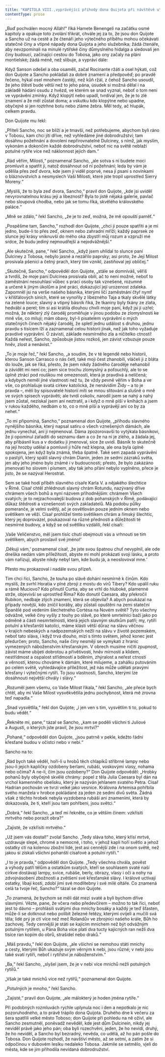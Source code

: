 ```yaml
---
title: "KAPITOLA VIII.,vyprávějící příhody dona Quijota při návštěvě u\_paní Dulciney z\_Tobosa."
contentType: prose
---
```


  

„Buď pochválen mocný Alláh!“ říká Hamete Benengeli na začátku osmé kapitoly a opakuje toto zvolání třikrát, chvále jej za to, že jsou don Quijote a Sancho už na cestě a že čtenáři jeho výtečného příběhu mohou očekávati statečné činy a vtipné nápady dona Quijota a jeho služebníka; žádá čtenáře, aby nevzpomínali na minulé rytířské činy důmyslného hidalga a sledovali jen činy budoucí, začínající cestou do Tobosa, jako ony začaly na pláni montielské; žádá méně, než slibuje, a vypráví dále:

Když Sanson odešel a oba osaměli, začal Rocinante ržáti a osel hýkati, což don Quijote a Sancho pokládali za dobré znamení a předpověď; po pravdě řečeno, hýkal osel mnohem častěji, než kůň ržál, z čehož Sancho usoudil, že jeho štěstí bude větší než to jeho pána, úsudek si možná dělal i na základě hádání osudu z hvězd, ve kterém se snad vyznal, neboť o tom není ve vyprávění zmínky. Když klopýtl nebo upadl, tvrdíval jen, že je to zlé znamení a že měl zůstat doma; a vskutku kdo klopýtne nebo upadne, obyčejně si jen roztrhne botu nebo zláme žebra. Měl tedy, ač hlupák, celkem pravdu.

Don Quijote mu řekl:

„Příteli Sancho, noc se blíží a je tmavší, než potřebujeme, abychom byli ráno v Tobosu, kam chci jíti dříve, než vyhledáme jiné dobrodružství; tam dosáhnu požehnání a dovolení nepřirovnatelné Dulciney, s nímž, jak myslím, vykonám a dokončím každé dobrodružství, neboť nic na světě neblaží potulné rytíře více než náklonnost jejich dam.“

„Rád věřím, Milosti,“ poznamenal Sancho, „ale sotva s ní budete moci promluvit a spatřit ji, natož dosáhnout od ní požehnání; leda by vám je udělila přes zeď dvora, kde jsem ji viděl poprvé, nesa jí psaní s novinkami o bláznovstvích a nesmyslech Vaší Milosti, které jste tropil uprostřed Sierry Moreny.“

„Myslíš, že to byla zeď dvora, Sancho,“ pravil don Quijote, „kde jsi uviděl nevyrovnatelnou krásu její a líbeznost? Byla to jistě nějaká galerie, pavlač nebo sloupová chodba, nebo jak se tomu říká, skvělého královského paláce.“

„Mně se zdálo,“ řekl Sancho, „že je to zeď, možná, že mě opouští paměť.“

„Pospěšme tam, Sancho,“ rozhodl don Quijote, „chci ji pouze spatřiti a je mi jedno, bude-li to přes zeď, oknem nebo zahradní mříží; každý paprsek ze slunce její krásy vniknuvší do mého oka zbystří můj rozum a vzpruží mé srdce, že budu jediný nejmoudřejší a nejodvážnější.“

„Ale skutečně, pane,“ řekl Sancho, „když jsem uhlídal to slunce paní Dulciney z Tobosa, nebylo jasné a nezářilo paprsky; asi proto, že Její Milost prosívala pšenici a četný prach, který tím vznikl, zastiňoval její obličej.“

„Skutečně, Sancho,“ odpověděl don Quijote, „stále se domníváš, věříš a tvrdíš, že moje paní Dulcinea prosívala obilí, ač to není možné, neboť to zaměstnání nesouhlasí vůbec s prací osoby tak vznešené, rozumné a určené k jiným úkolům a jiné práci, dokazující její urozenost zdaleka. Zapomněl jsi na verše našeho básníka, kterými líčí zaměstnání čtyř nymf v křišťálových síních, které se vynořily z líbezného Taja a tkaly skvělé látky na zelené louce; slavný a vtipný básník říká, že tkaniny byly tkány ze zlata, hedvábí a perel; tím si asi krátila dlouhou chvíli moje paní, když jsi ji uzřel; možná, že některý zlý čaroděj proměňuje v jinou podobu ze zlomyslnosti ke mně vše, co miluji; mám obavy, byl-li pisatelem vyprávění o mých statečných činech nějaký čaroděj, že spletl jednu událost s druhou, jednu pravdu s tisícem lží a zaznamenal celou historii jinak, než jak toho vyžaduje pravdivé vyprávění. Ó závisti, základe nesmírného zla a ničitelko ctností! Každá neřest, Sancho, způsobuje jistou rozkoš, jen závist vzbuzuje pouze hněv, zlost a nenávist.“

„To je moje řeč,“ řekl Sancho, „a soudím, že v té legendě nebo historii, kterou Sanson Carrasco o nás četl, také moji čest zhanobili, vláčeli ji z bláta do louže, jak se říká, přesto, že jsem nikdy žádného čaroděje nehanobil a závidět mi není co; jsem sice trochu zlomyslný a poťouchlý, ale to se úplně ztrácí pod rouškou mé omezenosti, která je pravdivá a nelíčená; a kdybych neměl jiné vlastnosti než tu, že vždy pevně věřím v Boha a ve vše, co prohlašuje svatá církev katolická, že nenávidím Židy – a to je pravda –, měli by spisovatelé historií míti se mnou slitování a slušně o mně ve svých spisech vyprávěti; ale tvrdí cokoliv, narodil jsem se nahý a nahý jsem zůstal, nezískal jsem ani neztratil, a i když o mně píší v knihách a jsem v rukou každého, nedbám o to, co o mně píší a vyprávějí ani co by za nehet.“

„To mi připomíná, Sancho,“ poznamenal don Quijote, „příhodu slavného nynějšího básníka, který napsal satiru o všech vznešených dámách, ale jednu vynechal, ani ji nejmenoval. Dáma zpozorovavši to vytýkala básníkovi, že ji opominul zařaditi do seznamu dam a co že na ní je zlého, a žádala jej, aby přibásnil kus a v dodatku ji jmenoval, sice že uvidí. Básník to skutečně na její hrozby udělal a pomluvil ji hůře než klepna, ale ona byla úplně spokojena, jen když byla známá, třeba špatně. Také sem zapadá vyprávění o pastýři, který spálil slavný chrám Dianin, jeden ze sedmi zázraků světa, jen aby jeho jméno bylo známé i v budoucnosti; přesto, že bylo zakázáno jmenovati ho slovem i písmem, aby tak jeho přání nebylo vyplněno, přece je jisto, že se nazýval Herostrat.

Sem se také hodí příběh slavného císaře Karla V. a nějakého šlechtice v Římě. Císař chtěl zhlédnouti slavný chrám Rotundu, nazývaný dříve chrámem všech bohů a nyní názvem příhodnějším: chrámem Všech svatých; je to nejzachovalejší budova z dob pohanských v Římě, podávající důkaz štědrosti a vznešenosti svých zakladatelů. Má podobu půlky pomeranče, je velmi světlý, ač je osvětlován pouze jedním oknem nebo světlíkem ve věži. Císař prohlížel tímto světlíkem chrám a římský šlechtic, který jej doprovázel, poukazoval na různé přednosti a důležitosti té nesmírné budovy, a když se od světlíku vzdálili, řekl císaři:

‚Vaše Veličenstvo, měl jsem tisíc chutí obejmouti vás a vrhnouti se tím světlíkem, abych proslavil své jméno!‘

‚Děkuji vám,‘ poznamenal císař, ‚že jste svou špatnou chuť nevyplnil, ale ode dneška nedám vám příležitosti, abyste mi mohl prokázati svoji lásku, a proto vám nařizuji, abyste nikdy nebyl tam, kde budu já, a neoslovoval mne.‘

Přesto mu prokazoval i nadále svou přízeň.

Tím chci říci, Sancho, že touha po slávě dohání nesmírně k činům. Kdo myslíš, že svrhl Horatia v plné zbroji z mostu do vírů Tibery? Kdo upálil ruku a rámě Muciovo? Kdo přinutil Curtia, aby se vrhl do hluboké, plamenné strže, objevivší se uprostřed Říma? Kdo donutil Caesara, aby překročil Rubikon, nedbaje zlých znamení, která se objevila? A abych poukázal na případy novější, kdo zničil koráby, aby zůstali opuštěni na zemi stateční Španělé pod vedením šlechetného Cortésa na Novém světě? Tyto všechny odvážné, velké činy vyšly z touhy po slávě, po které smrtelníci baží jako po odměně a části nesmrtelnosti, která jejich slavným skutkům patří; my, rytíři potulní a křesťanští katolíci, máme klásti větší důraz na slávu věčnou v krajích nebeských a nadpozemských nežli na slávu v životě pozemském, neboť tato sláva, i když trvá dlouho, mizí s tímto světem, jehož konec jest předurčen; proto, Sancho, naše činy nesmějí se vymykati z hranic vymezených náboženstvím křesťanským. V obrech musíme ničiti zpupnost, závist máme ubíjeti dobrotou a přívětivostí, hněv mírností a klidem, nestřídmost a ospalost střídmostí a bděním, zhýralost a neřest ctností a věrností, kterou chováme k dámám, které milujeme, a zahálku putováním po celém světě, vyhledávajíce příležitost, jež nás může udělati pravými křesťany i výtečnými rytíři. To jsou vlastnosti, Sancho, kterými lze dosáhnouti největší chvály i slávy.“

„Rozuměl jsem všemu, co Vaše Milost říkala,“ řekl Sancho, „ale přece bych chtěl, aby mi Vaše Milost vysvěkvětlila jednu pochybnost, která mě zrovna teď napadla.“

„Snad vysvětlila,“ řekl don Quijote; „i jen ven s tím, vysvětlím ti to, pokud to budu vědět.“

„Řekněte mi, pane,“ tázal se Sancho, „kam se poděli všichni ti Juliové a Augusti, o kterých jste pravil, že jsou mrtvi?“

„Pohané,“ odpověděl don Quijote, „jsou patrně v pekle, kdežto řádní křesťané budou v očistci nebo v nebi.“

Sancho na to:

„Rád bych také věděl, hoří-li u hrobů těch chlapíků stříbrné lampy nebo jsou-li jejich kapličky ozdobeny berlami, rubáši, voskovými vlasy, nohama nebo očima? A ne-li, čím jsou ozdobeny?“ Don Quijote odpověděl: „Hrobky pohanů byly obyčejně skvělé chrámy: popel z těla Julia Caesara byl dán na vrchol kamenného obelisku, který je nazýván jehlanem svatého Petra. Císař Hadrian pochován ve tvrzi velké jako vesnice. Královna Artemisa pohřbila svého manžela v hrobce pokládané za jeden ze sedmi divů světa. Žádná však z těchto hrobek nebyla vyzdobena rubáši ani znameními, která by dokazovala, že ti, kteří jsou tam pohřbeni, jsou světci.“

„Dobrá,“ řekl Sancho, „a teď mi řekněte, co je větším činem: vzkřísiti mrtvého nebo porazit obra?“

„Zajisté, že vzkřísiti mrtvého.“

„Už jsem vás dostal!“ zvolal Sancho. „Tedy sláva toho, který křísí mrtvé, uzdravuje slepé, chromé a nemocné, i toho, v jehož kapli hoří světlo a jehož ostatky ctí na kolenou zbožní lidé, jest asi cennější zde i na onom světě, než jakou si získali všichni pohanští císařové a potulní rytíři.“

„I to je pravda,“ odpověděl don Quijote. „Tedy všechna chvála, pověst a výhody patří tělům a ostatkům svatých, kteří se souhlasem svaté naší církve dostávají lampy, svíce, rubáše, berly, obrazy, vlasy i oči a nohy na zdvojnásobení zbožnosti a zvětšení své křesťanské slávy. I králové uctívají ostatky, líbají kosti, zdobí jimi své modlitebny i své milé oltáře. Co znamená celá ta tvoje řeč, Sancho?“ tázal se don Quijote.

„To znamená, že bychom se měli dát mezi svaté a byli bychom dříve slavnými. Vězte, pane, že včera nebo předevčírem – možno to tak říci, neboť jest to dávno – prohlásili svátými dva mnichy bosáky a každý je teď šťasten, může-li se dotknout nebo políbit železné řetězy, kterými ovíjeli a mučili svá těla; lidé prý je ctí více než meč Rolandův ve zbrojnici našeho krále, Bůh ho zachovej. Tedy cennější je státi se kajícím mnichem než být odvážným potulným rytířem, u Pána Boha více platí dva tucty kajícných ran nežli dva tisíce ran kopím do obrů, strašidel nebo draků.“

„Máš pravdu,“ řekl don Quijote, „ale všichni se nemohou státi mnichy a cesty, kterými Bůh ukazuje svým věrným k nebi, jsou různé; v nebi jsou také svatí rytíři, neboť i rytířství je náboženstvím.“

„Ba,“ řekl Sancho, „slyšel jsem, že je v nebi více mnichů nežli potulných rytířů.“

„Však je také mnichů více než rytířů,“ poznamenal don Quijote.

„Potulných je mnoho,“ řekl Sancho.

„Zajisté,“ pravil don Quijote, „ale málokterý je hoden jména rytíře.“

Při podobných rozmluvách rychle uplynula noc i den a nepotkalo je nic pozoruhodného, a to právě trápilo dona Quijota. Druhého dne k večeru za šera spatřili velké město Toboso; don Quijote při pohledu na ně oživl, ale Sancho zesmutněl, poněvadž nevěděl, kde jest dům Dulcinein, nikdy jej neviděl právě jako jeho pán; oba byli rozechvěni, jeden, že ho nevidí, druhý, že ho neviděl, a Sancho byl bezradný, nevěda, co udělá, až ho pán pošle do Tobosa. Don Quijote rozhodl, že navštíví město, až se setmí, a zatím že si odpočinou v dubovém lesíku nedaleko Tobosa. Jakmile se setmělo, vjeli do města, kde se jim přihodila nevídaná dobrodružství.
